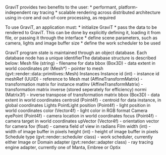 GraviT provides two benefits to the user:
	* performant, platform-independent ray tracing
	* scalable rendering across distributed architecture using in-core and out-of-core processing, as required

To use GraviT, an application must:
	* initialize GraviT
	* pass the data to be rendered to GraviT. This can be done by explicitly defining it, loading it from file, or passing it through the interface
	* define scene parameters, such as camera, lights and image buffer size
	* define the work scheduler to be used

GraviT program state is maintained through an object database. Each database node has a unique identifierThe database structure is described below:
	Mesh
		file (string) - filename for data
		bbox (Box3D) - data extent in world coordinates
		ptr (Mesh*) - pointer to mesh (gvt::render::data::primitives::Mesh)
	Instances
		Instance
			id (int) - instance id
			meshRef (UUID) - reference to Mesh 
			mat (AffineTransformMatrix) - transformation matrix for instance
			matInv (AffineTransformMatrix) - transformation matrix inverse (stored seperately for efficiency)
			normi (Matrix3f) - inverse transpose of transformation matrix
			bbox (Box3D) - data extent in world coordinates
			centroid (Point4f) - centroid for data instance, in global coordinates
	Lights
		PointLight
			position (Point4f) - light position in world coordinates
			color (Vector4f) - light color in RGB format
	Camera
		eyePoint (Point4f) - camera location in world coordinates
		focus (Point4f) - camera target in world coordinates
		upVector (Vector4f) - orientation vector for camera
		fov (float) - camera field of view in radians
	Film
		width (int) - width of image buffer in pixels
		height (int) - height of image buffer in pixels
	Schedule 
		type (gvt::render::scheduler class) - work scheduler, currently either Image or Domain
		adapter (gvt::render::adapter class) - ray tracing engine adapter, currently one of Manta, Embree or Optix
		